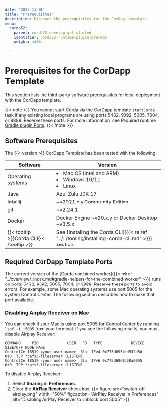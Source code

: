 ```yaml
---
date: '2023-11-01'
title: "Prerequisites"
description: Discover the prerequisites for the CorDapp template.
menu:
  corda52:
    parent: corda52-develop-get-started
    identifier: corda52-runtime-plugin-prereqs
    weight: 1000

---
```

# Prerequisites for the CorDapp Template

This section lists the third-party software prerequisites for local deployment with the CorDapp template.

{{< note >}}
You cannot start Corda via the CorDapp template `startCorda` task if any existing local programs are using ports 5432, 9092, 5005, 7004, or 8888. Reserve these ports. For more information, see [Required runtime Gradle plugin Ports](#required-runtime-gradle-plugin-ports).
{{< /note >}}

## Software Prerequisites

The {{< version >}} CorDapp Template has been tested with the following:

| Software                                 | Version                                                             |
| ---------------------------------------- | ------------------------------------------------------------------- |
| Operating systems                        | <li>Mac OS (Intel and ARM)</li><li>Windows 10/11</li><li>Linux</li> |
| Java                                     | Azul Zulu JDK 17                                                    |
| Intellij                                 | ~v2021.x.y Community Edition                                        |
| git                                      | ~v2.24.1                                                            |
| Docker                                   | Docker Engine ~v20.x.y or Docker Desktop ~v3.5.x                    |
| {{< tooltip >}}Corda CLI{{< /tooltip >}} | See [Installing the Corda CLI]({{< relref "../../tooling/installing-corda-cli.md" >}}) section. |

## Required CorDapp Template Ports

The current version of the [Corda combined worker]({{< relref "../overview/_index.md#gradle-helpers-for-the-combined-worker" >}}) runs on ports 5432, 9092, 5005, 7004, or 8888. Reserve these ports to avoid errors. For example, some Mac operating systems use port 5005 for the system Control Center. The following section describes how to make that port available.

### Disabling Airplay Receiver on Mac

You can check if your Mac is using port 5005 for Control Center by running `lsof -i :5005` from your terminal. If you see the following results, you must disable Airplay Receiver:

```shell
COMMAND     PID             USER   FD   TYPE             DEVICE SIZE/OFF NODE NAME
ControlCe 18519 <your user name>  32u  IPv4 0x775d695bdd932d5d      0t0  TCP *:afs3-fileserver (LISTEN)
ControlCe 18519 <your user name>  33u  IPv6 0x775d6960b58a6055      0t0  TCP *:afs3-fileserver (LISTEN)
```
To disable Airplay Receiver:

1. Select **Sharing** in **Preferences**.
2. Clear the **AirPlay Receiver** check box.
   {{< figure src="switch-off-airplay.png" width="50%" figcaption="AirPlay Receiver in Preferences" alt="Disabling AirPlay Receiver to unblock port 5005" >}}
